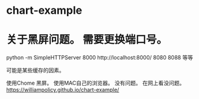 # chart-example
# 关于黑屏问题。 需要更换端口号。 

python -m SimpleHTTPServer 8000
http://localhost:8000/
8080
8088 等等

可能是某些缓存的因素。 

使用Chome 黑屏。 
使用MAC自己的浏览器。 没有问题。 
在网上看没问题。 
https://williampolicy.github.io/chart-example/
